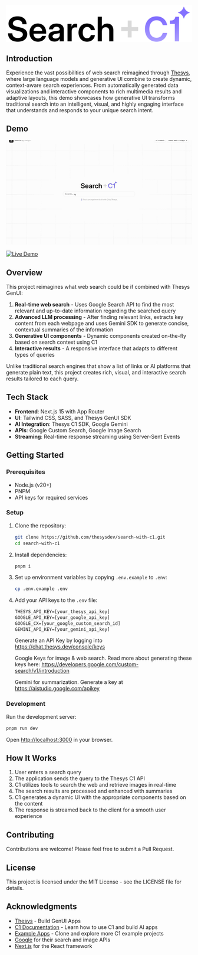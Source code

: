 <picture>
  <source media="(prefers-color-scheme: light)" srcset="public/page-title.svg" />
  <source media="(prefers-color-scheme: dark)" srcset="public/page-title-dark.svg" />
  <img alt="Search with C1" src="public/page-title.svg" />
</picture>

## Introduction

Experience the vast possibilities of web search reimagined through [Thesys](https://www.thesys.dev/), where large language models and generative UI combine to create dynamic, context-aware search experiences. From automatically generated data visualizations and interactive components to rich multimedia results and adaptive layouts, this demo showcases how generative UI transforms traditional search into an intelligent, visual, and highly engaging interface that understands and responds to your unique search intent.

## Demo

![Demo GIF](assets/search_demo.gif)

[![Live Demo](https://img.shields.io/badge/Live%20Demo-search--with--c1.vercel.app-blue?style=for-the-badge&logo=vercel&logo=link)](https://search-with-c1.vercel.app/)

## Overview

This project reimagines what web search could be if combined with Thesys GenUI:

1. **Real-time web search** - Uses Google Search API to find the most relevant and up-to-date information regarding the searched query
2. **Advanced LLM processing** - After finding relevant links, extracts key content from each webpage and uses Gemini SDK to generate concise, contextual summaries of the information
3. **Generative UI components** - Dynamic components created on-the-fly based on search context using C1
4. **Interactive results** - A responsive interface that adapts to different types of queries

Unlike traditional search engines that show a list of links or AI platforms that generate plain text, this project creates rich, visual, and interactive search results tailored to each query.

## Tech Stack

- **Frontend**: Next.js 15 with App Router
- **UI**: Tailwind CSS, SASS, and Thesys GenUI SDK
- **AI Integration**: Thesys C1 SDK, Google Gemini
- **APIs**: Google Custom Search, Google Image Search
- **Streaming**: Real-time response streaming using Server-Sent Events

## Getting Started

### Prerequisites

- Node.js (v20+)
- PNPM
- API keys for required services

### Setup

1. Clone the repository:

   ```bash
   git clone https://github.com/thesysdev/search-with-c1.git
   cd search-with-c1
   ```

2. Install dependencies:

   ```bash
   pnpm i
   ```

3. Set up environment variables by copying `.env.example` to `.env`:

   ```bash
   cp .env.example .env
   ```

4. Add your API keys to the `.env` file:

   ```
   THESYS_API_KEY=[your_thesys_api_key]
   GOOGLE_API_KEY=[your_google_api_key]
   GOOGLE_CX=[your_google_custom_search_id]
   GEMINI_API_KEY=[your_gemini_api_key]
   ```

   Generate an API Key by logging into https://chat.thesys.dev/console/keys

   Google Keys for image & web search. Read more about generating these keys here: https://developers.google.com/custom-search/v1/introduction

   Gemini for summarization. Generate a key at https://aistudio.google.com/apikey

### Development

Run the development server:

```bash
pnpm run dev
```

Open [http://localhost:3000](http://localhost:3000) in your browser.

## How It Works

1. User enters a search query
2. The application sends the query to the Thesys C1 API
3. C1 utilizes tools to search the web and retrieve images in real-time
4. The search results are processed and enhanced with summaries
5. C1 generates a dynamic UI with the appropriate components based on the content
6. The response is streamed back to the client for a smooth user experience

## Contributing

Contributions are welcome! Please feel free to submit a Pull Request.

## License

This project is licensed under the MIT License - see the LICENSE file for details.

## Acknowledgments

- [Thesys](https://www.thesys.dev/) - Build GenUI Apps
- [C1 Documentation](https://docs.thesys.dev/welcome) - Learn how to use C1 and build AI apps
- [Example Apps](https://github.com/thesysdev/examples/tree/main) - Clone and explore more C1 example projects
- [Google](https://google.com) for their search and image APIs
- [Next.js](https://nextjs.org/) for the React framework

